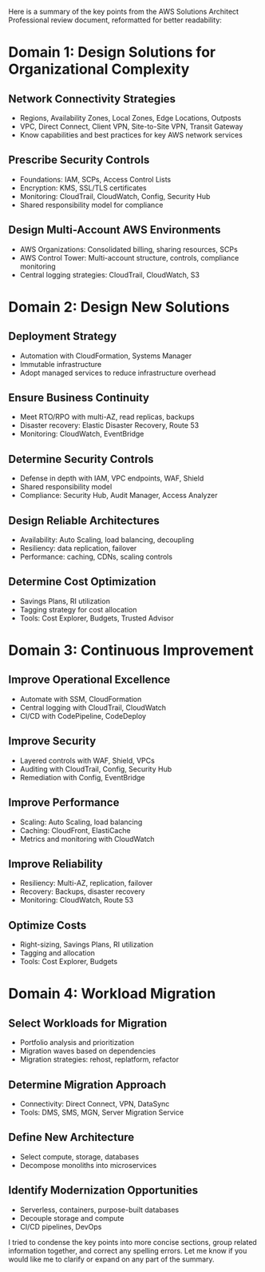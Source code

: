 Here is a summary of the key points from the AWS Solutions Architect Professional review document, reformatted for better readability:

# Domain 1: Design Solutions for Organizational Complexity

## Network Connectivity Strategies
- Regions, Availability Zones, Local Zones, Edge Locations, Outposts
- VPC, Direct Connect, Client VPN, Site-to-Site VPN, Transit Gateway
- Know capabilities and best practices for key AWS network services 

## Prescribe Security Controls
- Foundations: IAM, SCPs, Access Control Lists 
- Encryption: KMS, SSL/TLS certificates
- Monitoring: CloudTrail, CloudWatch, Config, Security Hub
- Shared responsibility model for compliance

## Design Multi-Account AWS Environments
- AWS Organizations: Consolidated billing, sharing resources, SCPs
- AWS Control Tower: Multi-account structure, controls, compliance monitoring
- Central logging strategies: CloudTrail, CloudWatch, S3

# Domain 2: Design New Solutions 

## Deployment Strategy
- Automation with CloudFormation, Systems Manager
- Immutable infrastructure
- Adopt managed services to reduce infrastructure overhead

## Ensure Business Continuity
- Meet RTO/RPO with multi-AZ, read replicas, backups
- Disaster recovery: Elastic Disaster Recovery, Route 53
- Monitoring: CloudWatch, EventBridge 

## Determine Security Controls
- Defense in depth with IAM, VPC endpoints, WAF, Shield
- Shared responsibility model
- Compliance: Security Hub, Audit Manager, Access Analyzer

## Design Reliable Architectures
- Availability: Auto Scaling, load balancing, decoupling
- Resiliency: data replication, failover
- Performance: caching, CDNs, scaling controls
  
## Determine Cost Optimization  
- Savings Plans, RI utilization
- Tagging strategy for cost allocation 
- Tools: Cost Explorer, Budgets, Trusted Advisor

# Domain 3: Continuous Improvement

## Improve Operational Excellence
- Automate with SSM, CloudFormation
- Central logging with CloudTrail, CloudWatch  
- CI/CD with CodePipeline, CodeDeploy

## Improve Security
- Layered controls with WAF, Shield, VPCs  
- Auditing with CloudTrail, Config, Security Hub
- Remediation with Config, EventBridge

## Improve Performance
- Scaling: Auto Scaling, load balancing
- Caching: CloudFront, ElastiCache
- Metrics and monitoring with CloudWatch 

## Improve Reliability
- Resiliency: Multi-AZ, replication, failover
- Recovery: Backups, disaster recovery 
- Monitoring: CloudWatch, Route 53

## Optimize Costs
- Right-sizing, Savings Plans, RI utilization
- Tagging and allocation 
- Tools: Cost Explorer, Budgets
  
# Domain 4: Workload Migration

## Select Workloads for Migration
- Portfolio analysis and prioritization 
- Migration waves based on dependencies
- Migration strategies: rehost, replatform, refactor

## Determine Migration Approach  
- Connectivity: Direct Connect, VPN, DataSync
- Tools: DMS, SMS, MGN, Server Migration Service

## Define New Architecture
- Select compute, storage, databases
- Decompose monoliths into microservices 

## Identify Modernization Opportunities
- Serverless, containers, purpose-built databases
- Decouple storage and compute
- CI/CD pipelines, DevOps

I tried to condense the key points into more concise sections, group related information together, and correct any spelling errors. Let me know if you would like me to clarify or expand on any part of the summary.
